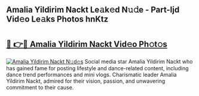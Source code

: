 ## Amalia Yildirim Nackt Le𝚊k𝚎d N𝚞𝚍e - Part-Ijd Vid𝚎o Le𝚊ks Photos hnKtz

# <h2><a href="http://fb3ekj.evod.top/?m=Amalia+Yildirim+Nackt">🔗 👉🔴 Amalia Yildirim Nackt Vid𝚎o Ph𝚘t𝚘s</a></h2>

[![Amalia Yildirim Nackt N𝚞d𝚎s](https://i.imgur.com/8V9OHl7.gif)](http://fb3ekj.evod.top/?m=Amalia+Yildirim+Nackt)
Social media star Amalia Yildirim Nackt who has gained fame for posting lifestyle and dance-related content, including dance trend performances and mini vlogs. Charismatic leader Amalia Yildirim Nackt, admired for their vision, passion, and unwavering commitment to their cause. 
